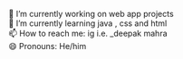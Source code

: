 
 🔭 I’m currently working on web app projects<br>
 🌱 I’m currently learning java , css and html<br>
 📫 How to reach me: ig i.e. _deepak mahra<br>
 😄 Pronouns: He/him

